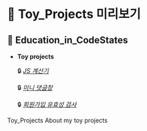 📁   Toy_Projects  미리보기
=========================


📍 Education_in_CodeStates
-----------------------

- **Toy projects**


  🔒 <a href="http://127.0.0.1:5500/Education_in_CodeStates/21.07.27%20calculator-master/calculator.html" target="_blank">_JS 계산기_</a>

  🔒 <a href="http://127.0.0.1:5500/Education_in_CodeStates/21.08.03%20twittler/index.html" target="_blank">_미니 댓글창_</a>

  🔒 <a href="http://127.0.0.1:5500/Sign_up_Page/src/index.html" target="_blank">_회원가입 유효성 검사_</a>

Toy_Projects
About my toy projects
